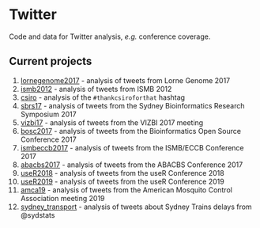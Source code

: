 # Twitter
Code and data for Twitter analysis, _e.g._ conference coverage.

## Current projects
1. [lornegenome2017](https://github.com/neilfws/Twitter/tree/master/lornegenome2017/code/R/lornegenome2017.md) - analysis of tweets from Lorne Genome 2017
1. [ismb2012](https://github.com/neilfws/Twitter/tree/master/ismb2012) - analysis of tweets from ISMB 2012
1. [csiro](https://github.com/neilfws/Twitter/tree/master/csiro) - analysis of the `#thankcsiroforthat` hashtag
1. [sbrs17](https://github.com/neilfws/Twitter/tree/master/sbrs2017/code/R/sbrs17.md) - analysis of tweets from the Sydney Bioinformatics Research Symposium 2017
1. [vizbi17](https://github.com/neilfws/Twitter/tree/master/vizbi2017/code/R/vizbi17.md) - analysis of tweets from the VIZBI 2017 meeting
1. [bosc2017](https://github.com/neilfws/Twitter/tree/master/bosc2017/code/R/bosc2017.md) - analysis of tweets from the Bioinformatics Open Source Conference 2017
1. [ismbeccb2017](https://github.com/neilfws/Twitter/tree/master/ismbeccb2017/code/R/ismbeccb2017.md) - analysis of tweets from the ISMB/ECCB Conference 2017
1. [abacbs2017](https://github.com/neilfws/Twitter/tree/master/abacbs2017/code/R/abacbs2017.md) - analysis of tweets from the ABACBS Conference 2017
1. [useR2018](https://github.com/neilfws/Twitter/tree/master/user2018/code/R/user2018.md) - analysis of tweets from the useR Conference 2018
1. [useR2019](https://github.com/neilfws/Twitter/tree/master/user2019/code/R/user2019.md) - analysis of tweets from the useR Conference 2019
1. [amca19](https://github.com/neilfws/Twitter/tree/master/amca19/hashtag_analysis.md) - analysis of tweets from the American Mosquito Control Association meeting 2019
1. [sydney_transport](https://github.com/neilfws/Twitter/tree/master/sydney_transport/sydstats.md) - analysis of tweets about Sydney Trains delays from @sydstats

